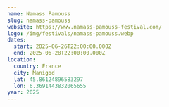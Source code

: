 ```yaml
---
name: Namass Pamouss
slug: namass-pamouss
website: https://www.namass-pamouss-festival.com/
logo: /img/festivals/namass-pamouss.webp
dates:
  start: 2025-06-26T22:00:00.000Z
  end: 2025-06-28T22:00:00.000Z
location:
  country: France
  city: Manigod
  lat: 45.86124896583297
  lon: 6.3691443832065655
year: 2025
---
```

